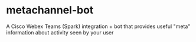# metachannel-bot
A Cisco Webex Teams (Spark) integration + bot that provides useful "meta" information about activity seen by your user
